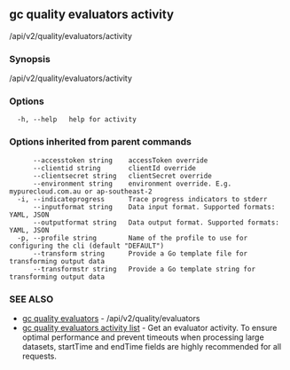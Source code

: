 ## gc quality evaluators activity

/api/v2/quality/evaluators/activity

### Synopsis

/api/v2/quality/evaluators/activity

### Options

```
  -h, --help   help for activity
```

### Options inherited from parent commands

```
      --accesstoken string    accessToken override
      --clientid string       clientId override
      --clientsecret string   clientSecret override
      --environment string    environment override. E.g. mypurecloud.com.au or ap-southeast-2
  -i, --indicateprogress      Trace progress indicators to stderr
      --inputformat string    Data input format. Supported formats: YAML, JSON
      --outputformat string   Data output format. Supported formats: YAML, JSON
  -p, --profile string        Name of the profile to use for configuring the cli (default "DEFAULT")
      --transform string      Provide a Go template file for transforming output data
      --transformstr string   Provide a Go template string for transforming output data
```

### SEE ALSO

* [gc quality evaluators](gc_quality_evaluators.html)	 - /api/v2/quality/evaluators
* [gc quality evaluators activity list](gc_quality_evaluators_activity_list.html)	 - Get an evaluator activity. To ensure optimal performance and prevent timeouts when processing large datasets, startTime and endTime fields are highly recommended for all requests.


